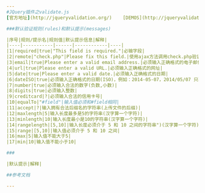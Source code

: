 ```yaml
---
#JQuery插件之validate.js
[官方地址](http://jqueryvalidation.org/)    [DEMOS](http://jqueryvalidation.org/files/demo/)

###默认验证规则(rules)和默认提示(messages)

|序号|规则/提示名|规则值|默认提示信息|解释|
|----|-----------|------|------------|----|
|1|required|true|"This field is required."|必输字段|
|2|remote|"check.php"|Please fix this field.|使用ajax方法调用check.php验证输入值|
|3|email|true|Please enter a valid email address.|必须输入正确格式的电子邮件|
|4|url|true|Please enter a valid URL.|必须输入正确格式的网址|
|5|date|true|Please enter a valid date.|必须输入正确格式的日期|
|6|dateISO|true|必须输入正确格式的日期(ISO)，例如：2014-05-07，2014/05/07 只验证格式，不验证有效性|
|7|number|true|必须输入合法的数字(负数,小数)|
|8|digits|true|必须输入整数|
|9|creditcard|?|必须输入合法的信用卡号|
|10|equalTo|"#field"|输入值必须和#field相同|
|11|accept|?|输入拥有合法后缀名的字符串(上传文件的后缀)|
|12|maxlength|5|输入长度最多是5的字符串(汉字算一个字符)|
|13|minlength|10|输入长度最小是10的字符串(汉字算一个字符)|
|14|rangelength|[5,10]|输入长度必须介于 5 和 10 之间的字符串")(汉字算一个字符)|
|15|range|[5,10]|输入值必须介于 5 和 10 之间|
|16|max|5|输入值不能大于5|
|17|min|10|输入值不能小于10|

###

|默认提示|解释|

##参考文档

---
```

